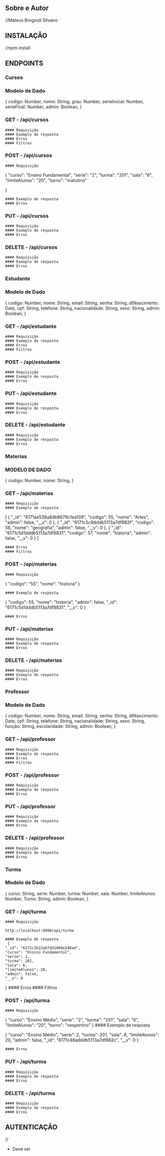 ## Sobre e Autor
//Mateus Brognoli Silvano
## INSTALAÇÃO
//npm install
## ENDPOINTS
 ### Cursos

 ### Modelo de Dado
{
codigo: Number,
nome: String,
grau: Number,
serieInicial: Number,
serieFinal: Number,
admin: Boolean,
}
 ### GET - /api/cursos
    #### Requisição
    #### Exemplo de resposta
    #### Erros
    #### Filtros
 ### POST - /api/cursos
    #### Requisição
 {
         "curso": "Ensino Fundamental",
         "serie": "2",
	 		"turma": "201",
	 		"sala": "6",
	 		"limiteAlunos": "20",
	 		"turno": "matutino"
        
 }
 
    #### Exemplo de resposta
    #### Erros
 ### PUT - /api/cursos
    #### Requisição
    #### Exemplo de resposta
    #### Erros
 ### DELETE - /api/cursos
    #### Requisição
    #### Exemplo de resposta
    #### Erros
 
 ### Estudante 

 ### Modelo de Dado
{
codigo: Number,
nome: String,
email: String,
senha: String,
dtNascimento: Date,
cpf: String,
telefone: String,
nacionalidade: String,
sexo: String,
admin: Boolean,
}

 ### GET - /api/estudante
    #### Requisição
    #### Exemplo de resposta
    #### Erros
    #### Filtros
 ### POST - /api/estudante
    #### Requisição
    #### Exemplo de resposta
    #### Erros
 ### PUT - /api/estudante
    #### Requisição
    #### Exemplo de resposta
    #### Erros
 ### DELETE - /api/estudante
    #### Requisição
    #### Exemplo de resposta
    #### Erros 

 ### Materias 

 ### MODELO DE DADO
{
codigo: Number,
nome: String,
}

 ### GET - /api/materias
    #### Requisição
    #### Exemplo de resposta

   [
  {
    "_id": "6171ae538a8db8679c1ea109",
    "codigo": 55,
    "nome": "Artes",
    "admin": false,
    "__v": 0
  },
  {
    "_id": "6171c5c9dddb5113a7df882f",
    "codigo": 56,
    "nome": "geografia",
    "admin": false,
    "__v": 0
  },
  {
    "_id": "6171c5d1dddb5113a7df8831",
    "codigo": 57,
    "nome": "historia",
    "admin": false,
    "__v": 0
  }
]

    #### Erros
    #### Filtros
 ### POST - /api/materias
    #### Requisição

{
      "codigo": "55",
	 	"nome": "historia"
}

    #### Exemplo de resposta

{
      "codigo": 55,
      "nome": "historia",
      "admin": false,
      "_id": "6171c5d1dddb5113a7df8831",
      "__v": 0
}

    #### Erros
 ### PUT - /api/materias
    #### Requisição
    #### Exemplo de resposta
    #### Erros
 ### DELETE - /api/materias
    #### Requisição
    #### Exemplo de resposta
    #### Erros

 ### Professor 

 ### Modelo de Dado
{
codigo: Number,
nome: String,
email: String,
senha: String,
dtNascimento: Date,
cpf: String,
telefone: String,
nacionalidade: String,
sexo: String,
função: String,
escolaridade: String,
admin: Boolean,
}  

 ### GET - /api/professor
    #### Requisição
    #### Exemplo de resposta
    #### Erros
    #### Filtros
 ### POST - /api/professor
    #### Requisição
    #### Exemplo de resposta
    #### Erros
 ### PUT - /api/professor
    #### Requisição
    #### Exemplo de resposta
    #### Erros
 ### DELETE - /api/professor
    #### Requisição
    #### Exemplo de resposta
    #### Erros


 ### Turma 

 ### Modelo de Dado
{
curso: String,
serie: Number,
turma: Number,
sala: Number,
limiteAlunos: Number,
Turno: String,
admin: Boolean,
}

 ### GET - /api/turma
    #### Requisição

    http://localhost:8080/api/turma
 
    #### Exemplo de resposta
     {
    "_id": "6171c3b22ab7dd1860e248ad",
    "curso": "Ensino Fundamental",
    "serie": 2,
    "turma": 201,
    "sala": 6,
    "limiteAlunos": 20,
    "admin": false,
    "__v": 0
  }
    #### Erros
    #### Filtros
 ### POST - /api/turma
    #### Requisição

{
         "curso": "Ensino Médio",
         "serie": "2",
	 		"turma": "201",
	 		"sala": "6",
	 		"limiteAlunos": "20",
	 		"turno": "vespertino"
}
    #### Exemplo de resposta

{
         "curso": "Ensino Médio",
         "serie": 2,
         "turma": 201,
         "sala": 6,
         "limiteAlunos": 20,
         "admin": false,
         "_id": "6171c48adddb5113a7df882c",
         "__v": 0
}

    #### Erros
 ### PUT - /api/turma
    #### Requisição
    #### Exemplo de resposta
    #### Erros
 ### DELETE - /api/turma
    #### Requisição
    #### Exemplo de resposta
    #### Erros

## AUTENTICAÇÃO
//
* Deve ser 